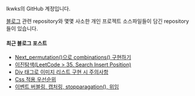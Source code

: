 lkwks의 GitHub 계정입니다.

[블로그](https://lkwks.github.io) 관련 repository와 몇몇 사소한 개인 프로젝트 소스파일들이 담긴 repository들이 있습니다.


#### 최근 블로그 포스트
<!-- BLOG-POST-LIST:START -->
- [Next_permutation()으로 combinations() 구현하기](https://lkwks.github.io/c++/2021/10/26/next_permutation()%EC%9C%BC%EB%A1%9C-combinations()-%EA%B5%AC%ED%98%84%ED%95%98%EA%B8%B0.html)
- [이진탐색(LeetCode > 35. Search Insert Position)](https://lkwks.github.io/%EC%95%8C%EA%B3%A0%EB%A6%AC%EC%A6%98%20&%20%EC%9E%90%EB%A3%8C%EA%B5%AC%EC%A1%B0/2021/10/24/%EC%9D%B4%EC%A7%84%ED%83%90%EC%83%89.html)
- [Div 태그로 이미지 리스트 구현 시 주의사항](https://lkwks.github.io/html%20&%20css/2021/10/22/div-%ED%83%9C%EA%B7%B8%EB%A1%9C-%EC%9D%B4%EB%AF%B8%EC%A7%80-%EB%A6%AC%EC%8A%A4%ED%8A%B8-%EA%B5%AC%ED%98%84-%EC%8B%9C-%EC%A3%BC%EC%9D%98%EC%82%AC%ED%95%AD.html)
- [Css 적용 우선순위](https://lkwks.github.io/html%20&%20css/2021/10/19/css-%EC%A0%81%EC%9A%A9-%EC%9A%B0%EC%84%A0%EC%88%9C%EC%9C%84.html)
- [이벤트 버블링, 캡처링, stopparagation(), 위임](https://lkwks.github.io/javascript/2021/10/18/%EC%9D%B4%EB%B2%A4%ED%8A%B8-%EB%B2%84%EB%B8%94%EB%A7%81,-%EC%BA%A1%EC%B2%98%EB%A7%81,-stopParagation(),-%EC%9C%84%EC%9E%84.html)
<!-- BLOG-POST-LIST:END -->
  
<!--![Top Langs](https://github-readme-stats.vercel.app/api/top-langs/?username=lkwks)-->
